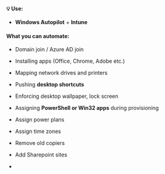 #### 💡 Use:

- **Windows Autopilot** + **Intune**
    

#### What you can automate:

- Domain join / Azure AD join
    
- Installing apps (Office, Chrome, Adobe etc.)
    
- Mapping network drives and printers
    
- Pushing **desktop shortcuts**
    
- Enforcing desktop wallpaper, lock screen
    
- Assigning **PowerShell or Win32 apps** during provisioning
    
- Assign power plans
      
- Assign time zones
      
- Remove old copiers  
      
- Add Sharepoint sites
      
-       